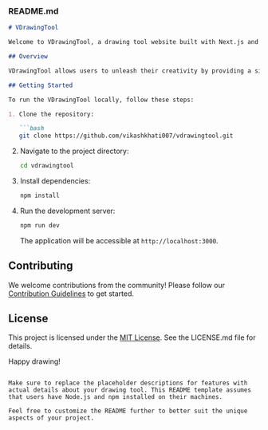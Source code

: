 ### README.md

```markdown
# VDrawingTool

Welcome to VDrawingTool, a drawing tool website built with Next.js and Tailwind CSS.

## Overview

VDrawingTool allows users to unleash their creativity by providing a simple yet powerful platform for digital drawing. The combination of Next.js and Tailwind CSS ensures a smooth and responsive experience.

## Getting Started

To run the VDrawingTool locally, follow these steps:

1. Clone the repository:

   ```bash
   git clone https://github.com/vikashkhati007/vdrawingtool.git
   ```

2. Navigate to the project directory:

   ```bash
   cd vdrawingtool
   ```

3. Install dependencies:

   ```bash
   npm install
   ```

4. Run the development server:

   ```bash
   npm run dev
   ```

   The application will be accessible at `http://localhost:3000`.

## Contributing

We welcome contributions from the community! Please follow our [Contribution Guidelines](https://github.com/vikashkhati007/vdrawingtool/blob/master/CONTRIBUTING.md) to get started.

## License

This project is licensed under the [MIT License](https://github.com/vikashkhati007/vdrawingtool/blob/master/LICENSE.md). See the LICENSE.md file for details.

Happy drawing!
```

Make sure to replace the placeholder descriptions for features with actual details about your drawing tool. This README template assumes that users have Node.js and npm installed on their machines.

Feel free to customize the README further to better suit the unique aspects of your project.

